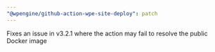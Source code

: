```yaml
---
"@wpengine/github-action-wpe-site-deploy": patch
---
```


Fixes an issue in v3.2.1 where the action may fail to resolve the public Docker image
